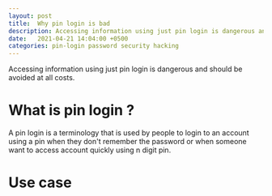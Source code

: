 ```yaml
---
layout: post
title:  Why pin login is bad
description: Accessing information using just pin login is dangerous and should be avoided at all costs.
date:   2021-04-21 14:04:00 +0500
categories: pin-login password security hacking
---
```


Accessing information using just pin login is dangerous and should be avoided at all costs.

# What is pin login ?

A pin login is a terminology that is used by people to login to an account using a pin when they don't remember the password or when someone want to access account quickly using n digit pin.

# Use case
